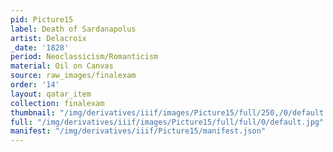 ```yaml
---
pid: Picture15
label: Death of Sardanapolus
artist: Delacroix
_date: '1828'
period: Neoclassicism/Romanticism
material: Oil on Canvas
source: raw_images/finalexam
order: '14'
layout: qatar_item
collection: finalexam
thumbnail: "/img/derivatives/iiif/images/Picture15/full/250,/0/default.jpg"
full: "/img/derivatives/iiif/images/Picture15/full/full/0/default.jpg"
manifest: "/img/derivatives/iiif/Picture15/manifest.json"
---
```

